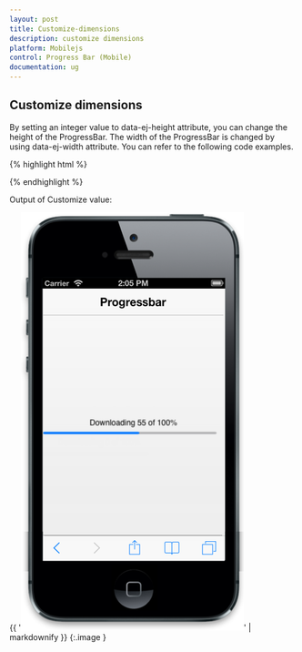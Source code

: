 ```yaml
---
layout: post
title: Customize-dimensions
description: customize dimensions
platform: Mobilejs
control: Progress Bar (Mobile)
documentation: ug
---
```


## Customize dimensions

By setting an integer value to data-ej-height attribute, you can change the height of the ProgressBar. The width of the ProgressBar is changed by using data-ej-width attribute. You can refer to the following code examples.

{% highlight html %}

<div id="progressbar_sample" data-role="ejmprogress" data-ej-height=10></div>



{% endhighlight %}

Output of Customize value:

{{ '![F:/Progrimg/ios7_phone - Copy (2).png](Customize-dimensions_images/Customize-dimensions_img1.png)' | markdownify }}
{:.image }



